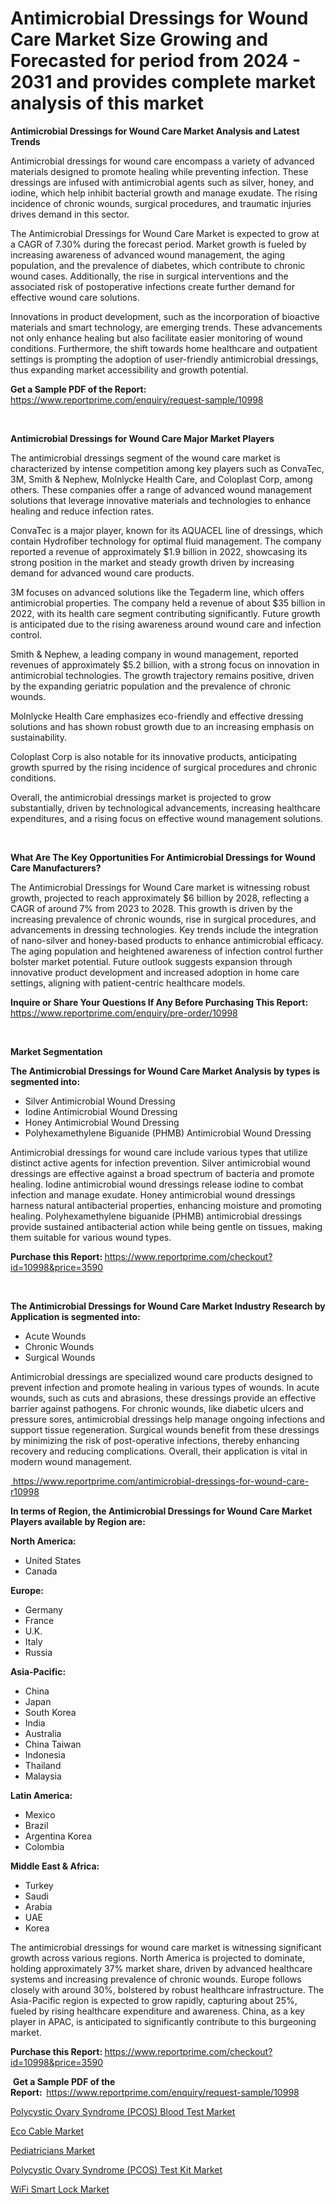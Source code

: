 <p><h1>Antimicrobial Dressings for Wound Care Market Size Growing and Forecasted for period from 2024 - 2031 and provides complete market analysis of this market</h1></p><p><strong>Antimicrobial Dressings for Wound Care Market Analysis and Latest Trends</strong></p>
<p><p>Antimicrobial dressings for wound care encompass a variety of advanced materials designed to promote healing while preventing infection. These dressings are infused with antimicrobial agents such as silver, honey, and iodine, which help inhibit bacterial growth and manage exudate. The rising incidence of chronic wounds, surgical procedures, and traumatic injuries drives demand in this sector.</p><p>The Antimicrobial Dressings for Wound Care Market is expected to grow at a CAGR of 7.30% during the forecast period. Market growth is fueled by increasing awareness of advanced wound management, the aging population, and the prevalence of diabetes, which contribute to chronic wound cases. Additionally, the rise in surgical interventions and the associated risk of postoperative infections create further demand for effective wound care solutions.</p><p>Innovations in product development, such as the incorporation of bioactive materials and smart technology, are emerging trends. These advancements not only enhance healing but also facilitate easier monitoring of wound conditions. Furthermore, the shift towards home healthcare and outpatient settings is prompting the adoption of user-friendly antimicrobial dressings, thus expanding market accessibility and growth potential.</p></p>
<p><strong>Get a Sample PDF of the Report:&nbsp;</strong> <a href="https://www.reportprime.com/enquiry/request-sample/10998?utm_campaign=101&utm_medium=2&utm_source=Github&utm_content=ia&utm_term=29112024&utm_id=antimicrobial-dressings-for-wound-care">https://www.reportprime.com/enquiry/request-sample/10998</a></p>
<p>&nbsp;</p>
<p><strong>Antimicrobial Dressings for Wound Care Major Market Players</strong></p>
<p><p>The antimicrobial dressings segment of the wound care market is characterized by intense competition among key players such as ConvaTec, 3M, Smith & Nephew, Molnlycke Health Care, and Coloplast Corp, among others. These companies offer a range of advanced wound management solutions that leverage innovative materials and technologies to enhance healing and reduce infection rates.</p><p>ConvaTec is a major player, known for its AQUACEL line of dressings, which contain Hydrofiber technology for optimal fluid management. The company reported a revenue of approximately $1.9 billion in 2022, showcasing its strong position in the market and steady growth driven by increasing demand for advanced wound care products.</p><p>3M focuses on advanced solutions like the Tegaderm line, which offers antimicrobial properties. The company held a revenue of about $35 billion in 2022, with its health care segment contributing significantly. Future growth is anticipated due to the rising awareness around wound care and infection control.</p><p>Smith & Nephew, a leading company in wound management, reported revenues of approximately $5.2 billion, with a strong focus on innovation in antimicrobial technologies. The growth trajectory remains positive, driven by the expanding geriatric population and the prevalence of chronic wounds.</p><p>Molnlycke Health Care emphasizes eco-friendly and effective dressing solutions and has shown robust growth due to an increasing emphasis on sustainability.</p><p>Coloplast Corp is also notable for its innovative products, anticipating growth spurred by the rising incidence of surgical procedures and chronic conditions.</p><p>Overall, the antimicrobial dressings market is projected to grow substantially, driven by technological advancements, increasing healthcare expenditures, and a rising focus on effective wound management solutions.</p></p>
<p>&nbsp;</p>
<p><strong>What Are The Key Opportunities For Antimicrobial Dressings for Wound Care Manufacturers?</strong></p>
<p><p>The Antimicrobial Dressings for Wound Care market is witnessing robust growth, projected to reach approximately $6 billion by 2028, reflecting a CAGR of around 7% from 2023 to 2028. This growth is driven by the increasing prevalence of chronic wounds, rise in surgical procedures, and advancements in dressing technologies. Key trends include the integration of nano-silver and honey-based products to enhance antimicrobial efficacy. The aging population and heightened awareness of infection control further bolster market potential. Future outlook suggests expansion through innovative product development and increased adoption in home care settings, aligning with patient-centric healthcare models.</p></p>
<p><strong>Inquire or Share Your Questions If Any Before Purchasing This Report:</strong> <a href="https://www.reportprime.com/enquiry/pre-order/10998?utm_campaign=101&utm_medium=2&utm_source=Github&utm_content=ia&utm_term=29112024&utm_id=antimicrobial-dressings-for-wound-care">https://www.reportprime.com/enquiry/pre-order/10998</a></p>
<p>&nbsp;</p>
<p><strong>Market Segmentation</strong></p>
<p><strong>The Antimicrobial Dressings for Wound Care Market Analysis by types is segmented into:</strong></p>
<p><ul><li>Silver Antimicrobial Wound Dressing</li><li>Iodine Antimicrobial Wound Dressing</li><li>Honey Antimicrobial Wound Dressing</li><li>Polyhexamethylene Biguanide (PHMB) Antimicrobial Wound Dressing</li></ul></p>
<p><p>Antimicrobial dressings for wound care include various types that utilize distinct active agents for infection prevention. Silver antimicrobial wound dressings are effective against a broad spectrum of bacteria and promote healing. Iodine antimicrobial wound dressings release iodine to combat infection and manage exudate. Honey antimicrobial wound dressings harness natural antibacterial properties, enhancing moisture and promoting healing. Polyhexamethylene biguanide (PHMB) antimicrobial dressings provide sustained antibacterial action while being gentle on tissues, making them suitable for various wound types.</p></p>
<p><strong>Purchase this Report:&nbsp;</strong><a href="https://www.reportprime.com/checkout?id=10998&price=3590&utm_campaign=101&utm_medium=2&utm_source=Github&utm_content=ia&utm_term=29112024&utm_id=antimicrobial-dressings-for-wound-care">https://www.reportprime.com/checkout?id=10998&price=3590</a></p>
<p>&nbsp;</p>
<p><strong>The Antimicrobial Dressings for Wound Care Market Industry Research by Application is segmented into:</strong></p>
<p><ul><li>Acute Wounds</li><li>Chronic Wounds</li><li>Surgical Wounds</li></ul></p>
<p><p>Antimicrobial dressings are specialized wound care products designed to prevent infection and promote healing in various types of wounds. In acute wounds, such as cuts and abrasions, these dressings provide an effective barrier against pathogens. For chronic wounds, like diabetic ulcers and pressure sores, antimicrobial dressings help manage ongoing infections and support tissue regeneration. Surgical wounds benefit from these dressings by minimizing the risk of post-operative infections, thereby enhancing recovery and reducing complications. Overall, their application is vital in modern wound management.</p></p>
<p><a href="https://www.reportprime.com/antimicrobial-dressings-for-wound-care-r10998?utm_campaign=101&utm_medium=2&utm_source=Github&utm_content=ia&utm_term=29112024&utm_id=antimicrobial-dressings-for-wound-care">&nbsp;https://www.reportprime.com/antimicrobial-dressings-for-wound-care-r10998</a></p>
<p><strong>In terms of Region, the Antimicrobial Dressings for Wound Care Market Players available by Region are:</strong></p>
<p>
    <p> <strong> North America: </strong>
        <ul>
            <li>United States</li>
            <li>Canada</li>
        </ul>
        </p> 
    <p> <strong> Europe: </strong>
        <ul>
            <li>Germany</li>
            <li>France</li>
            <li>U.K.</li>
            <li>Italy</li>
            <li>Russia</li>
        </ul>
        </p> 
    <p> <strong> Asia-Pacific: </strong>
        <ul>
            <li>China</li>
            <li>Japan</li>
            <li>South Korea</li>
            <li>India</li>
            <li>Australia</li>
            <li>China Taiwan</li>
            <li>Indonesia</li>
            <li>Thailand</li>
            <li>Malaysia</li>
        </ul>
        </p> 
    <p> <strong> Latin America: </strong>
        <ul>
            <li>Mexico</li>
            <li>Brazil</li>
            <li>Argentina Korea</li>
            <li>Colombia</li>
        </ul>
        </p> 
    <p> <strong> Middle East & Africa: </strong>
        <ul>
            <li>Turkey</li>
            <li>Saudi</li>
            <li>Arabia</li>
            <li>UAE</li>
            <li>Korea</li>
        </ul>
    </p>
    </p>
<p><p>The antimicrobial dressings for wound care market is witnessing significant growth across various regions. North America is projected to dominate, holding approximately 37% market share, driven by advanced healthcare systems and increasing prevalence of chronic wounds. Europe follows closely with around 30%, bolstered by robust healthcare infrastructure. The Asia-Pacific region is expected to grow rapidly, capturing about 25%, fueled by rising healthcare expenditure and awareness. China, as a key player in APAC, is anticipated to significantly contribute to this burgeoning market.</p></p>
<p><strong>Purchase this Report: </strong><a href="https://www.reportprime.com/checkout?id=10998&price=3590&utm_campaign=101&utm_medium=2&utm_source=Github&utm_content=ia&utm_term=29112024&utm_id=antimicrobial-dressings-for-wound-care">https://www.reportprime.com/checkout?id=10998&price=3590</a></p>
<p>&nbsp;<strong>Get a Sample PDF of the Report:&nbsp;&nbsp;</strong><a href="https://www.reportprime.com/enquiry/request-sample/10998?utm_campaign=101&utm_medium=2&utm_source=Github&utm_content=ia&utm_term=29112024&utm_id=antimicrobial-dressings-for-wound-care">https://www.reportprime.com/enquiry/request-sample/10998</a></p>
<p><strong></strong></p>
<p><p><a href="https://issuu.com/reportprime-2/docs/polycystic-ovary-syndrome-pcos-blood-test-market-s?utm_campaign=101&utm_medium=2&utm_source=Github&utm_content=ia&utm_term=29112024&utm_id=antimicrobial-dressings-for-wound-care">Polycystic Ovary Syndrome (PCOS) Blood Test Market</a></p><p><a href="https://www.linkedin.com/pulse/eco-cable-market-characterized-rapid-growth-projected-cagr-ztujf?utm_campaign=101&utm_medium=2&utm_source=Github&utm_content=ia&utm_term=29112024&utm_id=antimicrobial-dressings-for-wound-care">Eco Cable Market</a></p><p><a href="https://www.linkedin.com/pulse/emerging-pediatricians-market-opportunities-analysis-investors-u4htc?utm_campaign=101&utm_medium=2&utm_source=Github&utm_content=ia&utm_term=29112024&utm_id=antimicrobial-dressings-for-wound-care">Pediatricians Market</a></p><p><a href="https://issuu.com/reportprime-2/docs/polycystic-ovary-syndrome-pcos-test-kit-market-siz?utm_campaign=101&utm_medium=2&utm_source=Github&utm_content=ia&utm_term=29112024&utm_id=antimicrobial-dressings-for-wound-care">Polycystic Ovary Syndrome (PCOS) Test Kit Market</a></p><p><a href="https://www.linkedin.com/pulse/wifi-smart-lock-market-industry-trends-forecast-period-from-dk7wc?utm_campaign=101&utm_medium=2&utm_source=Github&utm_content=ia&utm_term=29112024&utm_id=antimicrobial-dressings-for-wound-care">WiFi Smart Lock Market</a></p></p>